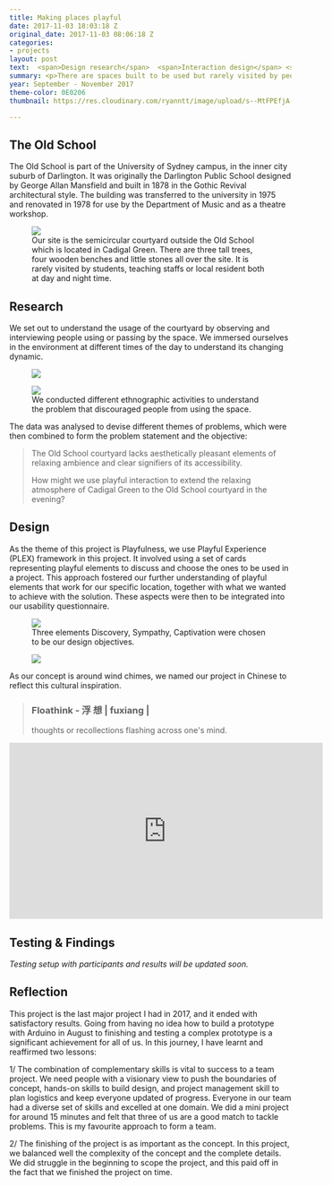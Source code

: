 ```yaml
---
title: Making places playful
date: 2017-11-03 18:03:18 Z
original_date: 2017-11-03 08:06:18 Z
categories:
- projects
layout: post
text:  <span>Design research</span>  <span>Interaction design</span> <span>Physical prototyping</span> <span>Place-making</span>
summary: <p>There are spaces built to be used but rarely visited by people. Place-making is a process of turning these unused spaces into peopled spaces. The process has a strong focus on ethnographic work to understand the usage of spaces by different archetypes, to figure the cause of the abandonment.</p> <p>This project, Floathink, aims to revise a under-ultilised place in University of Sydney and make it more appealing for visiting during evening time.</p>
year: September - November 2017
theme-color: 0E0206
thumbnail: https://res.cloudinary.com/ryanntt/image/upload/s--MtFPEfjA--/c_fill,h_1200,w_1700/v1548519844/floathink/floathink-thumbnail.png

---
```


## The Old School

The Old School is part of the University of Sydney campus, in the inner city suburb of Darlington. It was originally the Darlington Public School designed by George Allan Mansfield and built in 1878 in the Gothic Revival architectural style. The building was transferred to the university in 1975 and renovated in 1978 for use by the Department of Music and as a theatre workshop.

<div class="spacer-block-1"></div>

<figure class="no-bg-color text-width">
    <img src="https://res.cloudinary.com/ryanntt/image/upload/s--sB3qvI22--/c_scale,h_470,w_650/v1548516464/floathink/original-place.png">
    <figcaption>Our site is the semicircular courtyard outside the Old School which is located in Cadigal Green. There are three tall trees, four wooden benches and little stones all over the site. It is rarely visited by students, teaching staffs or local resident both at day and night time. </figcaption>
</figure>

## Research

We set out to understand the usage of the courtyard by observing and interviewing people using or passing by the space. We immersed ourselves in the environment at different times of the day to understand its changing dynamic. 

<figure class="text-width">
    <img src="
https://res.cloudinary.com/ryanntt/image/upload/s--iLxZyXgP--/c_scale,h_490,w_650/v1548652510/floathink/interview.png">
</figure>

<div class="spacer-block-2"></div>

<figure>
    <img src="https://res.cloudinary.com/ryanntt/image/upload/s--iF9XsZgA--/c_scale,h_720,w_1155/v1548607553/floathink/research_process.png">
    <figcaption>We conducted different ethnographic activities to understand the problem that discouraged people from using the space.</figcaption>
</figure>

<div class="spacer-block-1"></div>

The data was analysed to devise different themes of problems, which were then combined to form the problem statement and the objective:

<blockquote class="highlighted full-width">
  <p>The Old School courtyard lacks aesthetically pleasant elements of relaxing ambience and clear signifiers of its accessibility.</p>
  <p>How might we use playful interaction to extend the relaxing atmosphere of Cadigal Green to the Old School courtyard in the evening?</p>
</blockquote>

## Design

As the theme of this project is Playfulness, we use Playful Experience (PLEX) framework in this project. It involved using a set of cards representing playful elements to discuss and choose the ones to be used in a project. This approach fostered our further understanding of playful elements that work for our specific location, together with what we wanted to achieve with the solution. These aspects were then to be integrated into our usability questionnaire.

<figure class="text-width">
    <img src="
https://res.cloudinary.com/ryanntt/image/upload/s--54vRnYgB--/c_scale,h_328,w_650/v1548668013/floathink/playful-elements.jpg">
<figcaption>Three elements Discovery, Sympathy, Captivation were chosen to be our design objectives.</figcaption>
</figure>

<div class="spacer-block-2"></div>

<figure>
    <img src="
https://res.cloudinary.com/ryanntt/image/upload/s--YdSO1h6S--/c_scale,w_1155/v1548669182/floathink/design-process.png">
</figure>

As our concept is around wind chimes, we named our project in Chinese to reflect this cultural inspiration. 

<blockquote class="highlighted full-width">
  <h3 class="white">Floathink - 浮 想 | fuxiang | </h3>
  <p>thoughts or recollections flashing across one's mind.</p>
</blockquote>

<div class="spacer-block-2"></div>

<div class="my-video [vimeo, widescreen]">
    <iframe width="560" height="315" src="https://www.youtube.com/embed/Ea16A75ImPc" frameborder="0" allow="accelerometer; autoplay; encrypted-media; gyroscope; picture-in-picture" allowfullscreen></iframe>
</div>

<div class="spacer-block-2"></div>

## Testing & Findings

*Testing setup with participants and results will be updated soon.*

## Reflection

This project is the last major project I had in 2017, and it ended with satisfactory results. Going from having no idea how to build a prototype with Arduino in August to finishing and testing a complex prototype is a significant achievement for all of us. In this journey, I have learnt and reaffirmed two lessons:

1/ The combination of complementary skills is vital to success to a team project. We need people with a visionary view to push the boundaries of concept, hands-on skills to build design, and project management skill to plan logistics and keep everyone updated of progress. Everyone in our team had a diverse set of skills and excelled at one domain. We did a mini project for around 15 minutes and felt that three of us are a good match to tackle problems. This is my favourite approach to form a team.

2/ The finishing of the project is as important as the concept. In this project, we balanced well the complexity of the concept and the complete details. We did struggle in the beginning to scope the project, and this paid off in the fact that we finished the project on time. 



